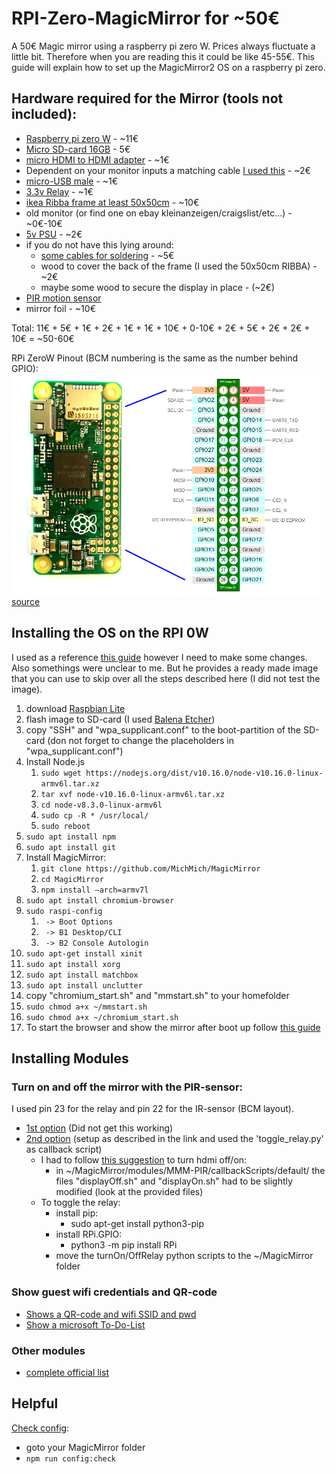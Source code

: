 # RPI-Zero-MagicMirror for ~50€
A 50€ Magic mirror using a raspberry pi zero W.
Prices always fluctuate a little bit. Therefore when you are reading this it could be like 45-55€.
This guide will explain how to set up the MagicMirror2 OS on a raspberry pi zero.

## Hardware required for the Mirror (tools not included):

  * [Raspberry pi zero W](https://www.berrybase.de/raspberry-pi-zero-w) - ~11€
  * [Micro SD-card 16GB](https://www.ebay.de/i/273535152997?chn=ps&norover=1&mkevt=1&mkrid=707-134425-41852-0&mkcid=2&itemid=273535152997&targetid=888516359244&device=c&mktype=pla&googleloc=9068150&poi=&campaignid=1669295758&mkgroupid=90992276282&rlsatarget=pla-888516359244&abcId=1139676&merchantid=7364532&gclid=EAIaIQobChMIppr__Lfl6AIVRrDtCh1c8QtqEAQYAiABEgLwsPD_BwE) - 5€
  * [micro HDMI to HDMI adapter](https://www.aliexpress.com/item/33006250821.html?spm=a2g0s.9042311.0.0.27424c4dyB0J72) - ~1€
  * Dependent on your monitor inputs a matching cable [I used this](https://www.aliexpress.com/item/33014827860.html?spm=a2g0s.9042311.0.0.27424c4dyB0J72) - ~2€
  * [micro-USB male](https://www.aliexpress.com/item/32874847823.html?spm=a2g0s.9042311.0.0.27424c4dczswkm) - ~1€
  * [3.3v Relay](https://de.aliexpress.com/item/32851459367.html?spm=a2g0o.detail.1000014.31.26c9271fUBm9Tl&gps-id=pcDetailBottomMoreOtherSeller&scm=1007.14976.157518.0&scm_id=1007.14976.157518.0&scm-url=1007.14976.157518.0&pvid=88dbf411-6de7-47de-9d3b-0ff7b54b2bd5&_t=gps-id:pcDetailBottomMoreOtherSeller,scm-url:1007.14976.157518.0,pvid:88dbf411-6de7-47de-9d3b-0ff7b54b2bd5,tpp_buckets:668%230%23131923%2317_668%23808%236395%23429_668%23888%233325%2317_4976%230%23157518%230_4976%232711%237538%2342_668%232717%237562%23461) - ~1€
  * [ikea Ribba frame at least 50x50cm](https://www.ikea.com/de/de/cat/ribba-serie-16456/) - ~10€
  * old monitor (or find one on ebay kleinanzeigen/craigslist/etc...) - ~0€-10€
  * [5v PSU](https://www.aliexpress.com/item/33008360777.html?spm=a2g0o.productlist.0.0.6aa67977TpXVsT&algo_pvid=e99d80ef-c883-439f-b3f7-81f06a91c2a6&algo_expid=e99d80ef-c883-439f-b3f7-81f06a91c2a6-0&btsid=0ab6f81615867816964263103e5a42&ws_ab_test=searchweb0_0,searchweb201602_,searchweb201603_) - ~2€
  * if you do not have this lying around:
    * [some cables for soldering](https://www.aliexpress.com/item/4000197988123.html?spm=a2g0o.productlist.0.0.150f50f3s6cX67&algo_pvid=f45e848a-ba02-4de6-a01b-d48181557d3b&algo_expid=f45e848a-ba02-4de6-a01b-d48181557d3b-6&btsid=0ab6fb8315867817791791856e45de&ws_ab_test=searchweb0_0,searchweb201602_,searchweb201603_) - ~5€
    * wood to cover the back of the frame (I used the 50x50cm RIBBA) - ~2€
    * maybe some wood to secure the display in place - (~2€)
  * [PIR motion sensor](https://www.aliexpress.com/item/1877185512.html?spm=a2g0s.9042311.0.0.27424c4dvxv2Pn)
  * mirror foil - ~10€
  

Total: 11€ + 5€ + 1€ + 2€ + 1€ + 1€ + 10€ + 0-10€ + 2€ + 5€ + 2€ + 2€ + 10€ = ~50-60€


RPi ZeroW Pinout (BCM numbering is the same as the number behind GPIO):
![RPi Zero W Pinout image not found](https://github.com/CaptainDario/RPI-Zero-MagicMirror/blob/master/rpiZW_pins.png "Logo Title Text 1")
[source](https://raspberrypi.stackexchange.com/questions/83610/gpio-pinout-orientation-raspberypi-zero-w)

## Installing the OS on the RPI 0W

I used as a reference [this guide](http://emmanuelcontreras.com/how-to/how-to-create-a-magic-mirror-2-with-pi-zero-w/) however I need to make some changes. Also somethings were unclear to me. But he provides a ready made image that you can use to skip over all the steps described here (I did not test the image).

1. download [Raspbian Lite](https://www.raspberrypi.org/downloads/raspbian/)
1. flash image to SD-card (I used [Balena Etcher](https://www.balena.io/etcher/))
2. copy "SSH" and "wpa_supplicant.conf" to the boot-partition of the SD-card (don not forget to change the placeholders in "wpa_supplicant.conf")
3. Install Node.js
    1. ``` sudo wget https://nodejs.org/dist/v10.16.0/node-v10.16.0-linux-armv6l.tar.xz ```
    2. ```tar xvf node-v10.16.0-linux-armv6l.tar.xz```
    3. ```cd node-v8.3.0-linux-armv6l```
    4. ```sudo cp -R * /usr/local/```
    5. ```sudo reboot```
4. ```sudo apt install npm```
5. ```sudo apt install git```
6. Install MagicMirror:
    1. ```git clone https://github.com/MichMich/MagicMirror```
    2. ```cd MagicMirror```
    3. ```npm install –arch=armv7l ```
7. ```sudo apt install chromium-browser```
8. ```sudo raspi-config```
    1. ``` -> Boot Options```
    2. ``` -> B1 Desktop/CLI```
    3. ``` -> B2 Console Autologin```
9. ```sudo apt-get install xinit```
10. ```sudo apt install xorg```
11. ```sudo apt install matchbox```
12. ```sudo apt install unclutter```
13. copy "chromium_start.sh" and "mmstart.sh" to your homefolder
14. ```sudo chmod a+x ~/mmstart.sh```
15. ```sudo chmod a+x ~/chromium_start.sh```
17. To start the browser and show the mirror after boot up follow [this guide](https://github.com/MichMich/MagicMirror/wiki/Auto-Starting-MagicMirror)


## Installing Modules

### Turn on and off the mirror with the PIR-sensor:
I used pin 23 for the relay and pin 22 for the IR-sensor (BCM layout).

 * [1st option](https://github.com/paviro/MMM-PIR-Sensor) (Did not get this working)
 * [2nd option](https://github.com/mboskamp/MMM-PIR) (setup as described in the link and used the 'toggle_relay.py' as callback script)
   * I had to follow [this suggestion](https://github.com/mboskamp/MMM-PIR/issues/10#issuecomment-519239401) to turn hdmi off/on:
     * in ~/MagicMirror/modules/MMM-PIR/callbackScripts/default/ the files "displayOff.sh" and "displayOn.sh" had to be slightly modified (look at the provided files)
   * To toggle the relay:
     * install pip:
       * sudo apt-get install python3-pip
     * install RPi.GPIO:
       * python3 -m pip install RPi
     * move the turnOn/OffRelay python scripts to the ~/MagicMirror folder
     
     
### Show guest wifi credentials and QR-code
  * [Shows a QR-code and wifi SSID and pwd](https://github.com/TeraTech/MMM-WiFiPassword)
  * [Show a microsoft To-Do-List](https://github.com/thobach/MMM-MicrosoftToDo)

### Other modules
* [complete official list](https://github.com/MichMich/MagicMirror/wiki/3rd-Party-Modules)

## Helpful

[Check config](https://forum.magicmirror.builders/topic/5399/how-to-check-your-config-for-errors-for-absolute-beginners):
* goto your MagicMirror folder
* ```npm run config:check```
